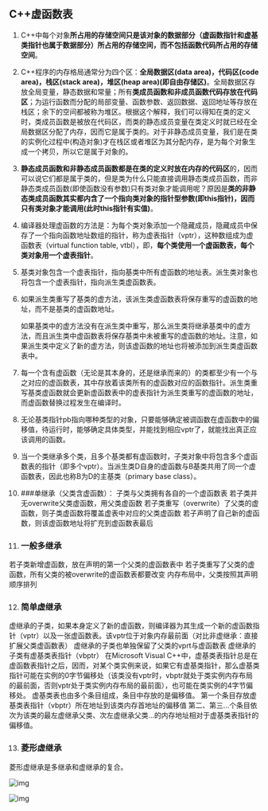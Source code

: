 ## C++虚函数表

1. C++中每个对象**所占用的存储空间只是该对象的数据部分（虚函数指针和虚基类指针也属于数据部分）所占用的存储空间，而不包括函数代码所占用的存储空间**。

2. C++程序的内存格局通常分为四个区：**全局数据区(data area)，代码区(code area)，栈区(stack area)，堆区(heap area)(即自由存储区)**。全局数据区存放全局变量，静态数据和常量；所有**类成员函数和非成员函数代码存放在代码区**；为运行函数而分配的局部变量、函数参数、返回数据、返回地址等存放在栈区；余下的空间都被称为堆区。根据这个解释，我们可以得知在类的定义时，类成员函数是被放在代码区，而类的静态成员变量在类定义时就已经在全局数据区分配了内存，因而它是属于类的。对于非静态成员变量，我们是在类的实例化过程中(构造对象)才在栈区或者堆区为其分配内存，是为每个对象生成一个拷贝，所以它是属于对象的。

3. **静态成员函数和非静态成员函数都是在类的定义时放在内存的代码区**的，因而可以说它们都是属于类的，但是类为什么只能直接调用静态类成员函数，而非静态类成员函数(即使函数没有参数)只有类对象才能调用呢？原因是**类的非静态类成员函数其实都内含了一个指向类对象的指针型参数(即this指针)，因而只有类对象才能调用(此时this指针有实值)**。

4. 编译器处理虚函数的方法是：为每个类对象添加一个隐藏成员，隐藏成员中保存了一个指向函数地址数组的指针，称为虚表指针（vptr），这种数组成为虚函数表（virtual function table, vtbl），即，**每个类使用一个虚函数表，每个类对象用一个虚表指针**。

5. 基类对象包含一个虚表指针，指向基类中所有虚函数的地址表。派生类对象也将包含一个虚表指针，指向派生类虚函数表。

6. 如果派生类重写了基类的虚方法，该派生类虚函数表将保存重写的虚函数的地址，而不是基类的虚函数地址。

   如果基类中的虚方法没有在派生类中重写，那么派生类将继承基类中的虚方法，而且派生类中虚函数表将保存基类中未被重写的虚函数的地址。注意，如果派生类中定义了新的虚方法，则该虚函数的地址也将被添加到派生类虚函数表中。

7. 每一个含有虚函数（无论是其本身的，还是继承而来的）的类都至少有一个与之对应的虚函数表，其中存放着该类所有的虚函数对应的函数指针。派生类重写基类虚函数就会更新虚函数表中的虚表指针为派生类重写的虚函数的地址，而虚函数替换过程发生在编译时。

8. 无论基类指针pb指向哪种类型的对象，只要能够确定被调函数在虚函数中的偏移值，待运行时，能够确定具体类型，并能找到相应vptr了，就能找出真正应该调用的函数。

9. 当一个类继承多个类，且多个基类都有虚函数时，子类对象中将包含多个虚函数表的指针（即多个vptr）。当派生类D自身的虚函数与B基类共用了同一个虚函数表，因此也称B为D的主基类（primary base class）。

10. ###单继承（父类含虚函数）：
  子类与父类拥有各自的一个虚函数表
  若子类并无overwrite父类虚函数，用父类虚函数
  若子类重写（overwrite）了父类的虚函数，则子类虚函数将覆盖虚表中对应的父类虚函数
  若子声明了自己新的虚函数，则该虚函数地址将扩充到虚函数表最后

11. ### 一般多继承
   若子类新增虚函数，放在声明的第一个父类的虚函数表中
   若子类重写了父类的虚函数，所有父类的被overwrite的虚函数表都要改变
   内存布局中，父类按照其声明顺序排列

12. ### 简单虚继承
   虚继承的子类，如果本身定义了新的虚函数，则编译器为其生成一个新的虚函数指针（vptr）以及一张虚函数表。该vptr位于对象内存最前面（对比非虚继承：直接扩展父类虚函数表）
   虚继承的子类也单独保留了父类的vprt与虚函数表
   虚继承的子类有虚基类表指针（vbptr）
   在Microsoft Visual C++中，虚基类表指针总是在虚函数表指针之后，因而，对某个类实例来说，如果它有虚基类指针，那么虚基类指针可能在实例的0字节偏移处（该类没有vptr时，vbptr就处于类实例内存布局的最前面，否则vptr处于类实例内存布局的最前面），也可能在类实例的4字节偏移处。
   虚基类表也由多个条目组成，条目中存放的是偏移值。
   第一个条目存放虚基类表指针（vbptr）所在地址到该类内存首地址的偏移值
   第二、第三...个条目依次为该类的最左虚继承父类、次左虚继承父类...的内存地址相对于虚基类表指针的偏移值。

13. ### 菱形虚继承
   菱形虚继承是多继承和虚继承的复合。

   ![img](https://images2015.cnblogs.com/blog/461913/201608/461913-20160811112118199-124586448.png)

   ![img](https://images2015.cnblogs.com/blog/461913/201608/461913-20160811113004996-448222589.png)
